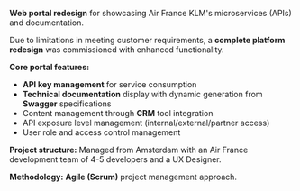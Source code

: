 **Web portal redesign** for showcasing Air France KLM's microservices (APIs) and documentation.

Due to limitations in meeting customer requirements, a **complete platform redesign** was commissioned with enhanced functionality.

**Core portal features:**

- **API key management** for service consumption
- **Technical documentation** display with dynamic generation from **Swagger** specifications
- Content management through **CRM** tool integration
- API exposure level management (internal/external/partner access)
- User role and access control management

**Project structure:** Managed from Amsterdam with an Air France development team of 4-5 developers and a UX Designer.

**Methodology:** **Agile (Scrum)** project management approach.
